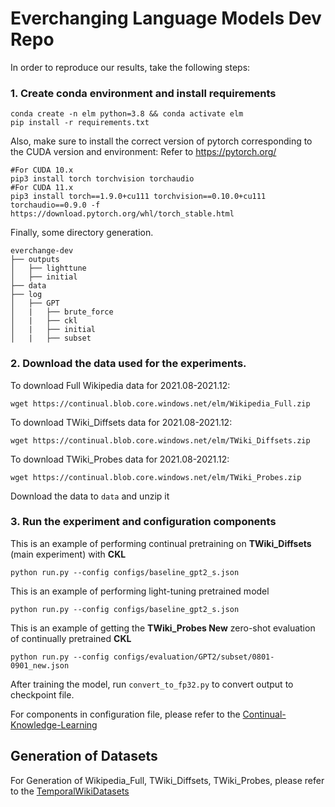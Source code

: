 # Everchanging Language Models Dev Repo


In order to reproduce our results, take the following steps:
### 1. Create conda environment and install requirements
```
conda create -n elm python=3.8 && conda activate elm
pip install -r requirements.txt
```

Also, make sure to install the correct version of pytorch corresponding to the CUDA version and environment:
Refer to https://pytorch.org/
```
#For CUDA 10.x
pip3 install torch torchvision torchaudio
#For CUDA 11.x
pip3 install torch==1.9.0+cu111 torchvision==0.10.0+cu111 torchaudio==0.9.0 -f https://download.pytorch.org/whl/torch_stable.html
```

Finally, some directory generation.

    everchange-dev
    ├── outputs
    │   ├── lighttune
    │   ├── initial
    ├── data
    ├── log
    │   ├── GPT
    │   |   ├── brute_force
    │   |   ├── ckl
    │   |   ├── initial
    │   |   ├── subset

### 2. Download the data used for the experiments.
To download Full Wikipedia data for 2021.08-2021.12:
```
wget https://continual.blob.core.windows.net/elm/Wikipedia_Full.zip
```

To download TWiki_Diffsets data for 2021.08-2021.12:
```
wget https://continual.blob.core.windows.net/elm/TWiki_Diffsets.zip
```

To download TWiki_Probes data for 2021.08-2021.12:
```
wget https://continual.blob.core.windows.net/elm/TWiki_Probes.zip
```

Download the data to ```data``` and unzip it

### 3. Run the experiment and configuration components
This is an example of performing continual pretraining on **TWiki_Diffsets** (main experiment) with **CKL**
```
python run.py --config configs/baseline_gpt2_s.json
```

This is an example of performing light-tuning pretrained model
```
python run.py --config configs/baseline_gpt2_s.json
```
This is an example of getting the **TWiki_Probes New** zero-shot evaluation of continually pretrained **CKL**
```
python run.py --config configs/evaluation/GPT2/subset/0801-0901_new.json
```

After training the model, run ```convert_to_fp32.py``` to convert output to checkpoint file.

For components in configuration file, please refer to the [Continual-Knowledge-Learning](https://github.com/joeljang/continual-knowledge-learning)

## Generation of Datasets

For Generation of Wikipedia_Full, TWiki_Diffsets, TWiki_Probes, please refer to the [TemporalWikiDatasets](https://github.com/CHLee0801/TemporalWikiDatasets)